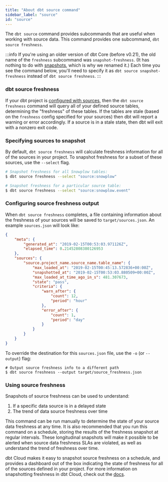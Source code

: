 ```yaml
---
title: "About dbt source command"
sidebar_label: "source"
id: "source"
---
```


The `dbt source` command provides subcommands that are useful when working with source data. This command provides one subcommand, `dbt source freshness`.

:::info
If you're using an older version of dbt Core (before v0.21), the old name of the `freshness` subcommand was `snapshot-freshness`. (It has nothing to do with [snapshots](/docs/build/snapshots), which is why we renamed it.) Each time you see the command below, you'll need to specify it as `dbt source snapshot-freshness` instead of `dbt source freshness`.
:::

### dbt source freshness

If your dbt project is [configured with sources](/docs/build/sources), then the `dbt source freshness` command will query all of your defined source tables, determining the "freshness" of these tables. If the tables are stale (based on the `freshness` config specified for your sources) then dbt will report a warning or error accordingly. If a source <Term id="table" /> is in a stale state, then dbt will exit with a nonzero exit code.

### Specifying sources to snapshot

By default, `dbt source freshness` will calculate freshness information for all of the sources in your project. To snapshot freshness for a subset of these sources, use the `--select` flag.

```bash
# Snapshot freshness for all Snowplow tables:
$ dbt source freshness --select "source:snowplow"

# Snapshot freshness for a particular source table:
$ dbt source freshness --select "source:snowplow.event"
```

### Configuring source freshness output

When `dbt source freshness` completes, a <Term id="json" /> file containing information about the freshness of your sources will be saved to `target/sources.json`. An example `sources.json` will look like:

<File name='target/sources.json'>

```json
{
    "meta": {
        "generated_at": "2019-02-15T00:53:03.971126Z",
        "elapsed_time": 0.21452808380126953
    },
    "sources": {
        "source.project_name.source_name.table_name": {
            "max_loaded_at": "2019-02-15T00:45:13.572836+00:00Z",
            "snapshotted_at": "2019-02-15T00:53:03.880509+00:00Z",
            "max_loaded_at_time_ago_in_s": 481.307673,
            "state": "pass",
            "criteria": {
                "warn_after": {
                    "count": 12,
                    "period": "hour"
                },
                "error_after": {
                    "count": 1,
                    "period": "day"
                }
            }
        }
    }
}

```

</File>

To override the destination for this `sources.json` file, use the `-o` (or `--output`) flag:
```
# Output source freshness info to a different path
$ dbt source freshness --output target/source_freshness.json
```

### Using source freshness

Snapshots of source freshness can be used to understand:

1. If a specific data source is in a delayed state
2. The trend of data source freshness over time

This command can be run manually to determine the state of your source data freshness at any time. It is also recommended that you run this command on a schedule, storing the results of the freshness snapshot at regular intervals. These longitudinal snapshots will make it possible to be alerted when source data freshness SLAs are violated, as well as understand the trend of freshness over time.

dbt Cloud makes it easy to snapshot source freshness on a schedule, and provides a dashboard out of the box indicating the state of freshness for all of the sources defined in your project. For more information on snapshotting freshness in dbt Cloud, check out the [docs](/docs/build/sources#snapshotting-source-data-freshness).
